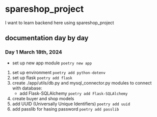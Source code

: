 # spareshop_project

I want to learn backend here using spareshop_project

## documentation day by day

### Day 1 March 18th, 2024

- set up new app module `poetry new app`

1. set up environment `poetry add python-dotenv`
2. set up flask `poetry add flask`
3. create ./app/utils/db.py and mysql_connector.py modules to connect with database:
   - add Flask-SQLAlchemy `poetry add Flask-SQLAlchemy`
4. create buyer and shop models
5. add UUID (Universally Unique Identifiers) `poetry add uuid`
6. add passlib for hasing password `poetry add passlib`
